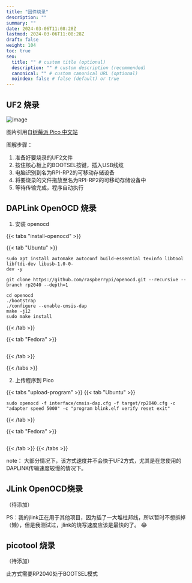 ```yaml
---
title: "固件烧录"
description: ""
summary: ""
date: 2024-03-06T11:08:28Z
lastmod: 2024-03-06T11:08:28Z
draft: false
weight: 104
toc: true
seo:
  title: "" # custom title (optional)
  description: "" # custom description (recommended)
  canonical: "" # custom canonical URL (optional)
  noindex: false # false (default) or true
---
```


## UF2 烧录


![image](images/blink-an-led-final.gif)

图片引用自[树莓派 Pico 中文站](https://pico.org.cn/)

图解步骤：

1. 准备好要烧录的UF2文件
2. 按住核心板上的BOOTSEL按键，插入USB线缆
3. 电脑识别到名为RPI-RP2的可移动存储设备
4. 将要烧录的文件拖放至名为RPI-RP2的可移动存储设备中
5. 等待传输完成，程序自动执行

## DAPLink OpenOCD 烧录

1. 安装 openocd

{{< tabs "install-openocd" >}}

{{< tab "Ubuntu" >}}
```shell
sudo apt install automake autoconf build-essential texinfo libtool libftdi-dev libusb-1.0-0-
dev -y

git clone https://github.com/raspberrypi/openocd.git --recursive --branch rp2040 --depth=1

cd openocd
./bootstrap
./configure --enable-cmsis-dap
make -j12
sudo make install
```
{{< /tab >}}

{{< tab "Fedora" >}}
```shell
```
{{< /tab >}}

{{< /tabs >}}

2. 上传程序到 Pico

{{< tabs "upload-program" >}}
{{< tab "Ubuntu" >}}

```shell
sudo openocd -f interface/cmsis-dap.cfg -f target/rp2040.cfg -c "adapter speed 5000" -c "program blink.elf verify reset exit"
```

{{< /tab >}}

{{< tab "Fedora" >}}

```shell
```

{{< /tab >}}
{{< /tabs >}}

note：
大部分情况下，该方式速度并不会快于UF2方式，尤其是在您使用的DAPLINK传输速度较慢的情况下。

## JLink OpenOCD烧录

（待添加）

PS：我的jlink正在用于其他项目，因为插了一大堆杜邦线，所以暂时不想拆掉（懒），但是我测试过，jlink的烧写速度应该是最快的了。 :joy:

## picotool 烧录

（待添加）

此方式需要RP2040处于BOOTSEL模式